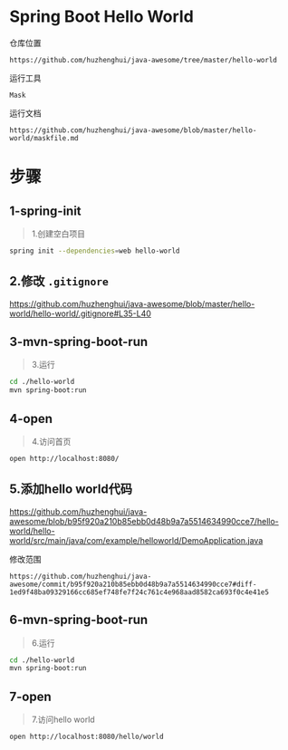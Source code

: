 # Spring Boot Hello World

仓库位置

    https://github.com/huzhenghui/java-awesome/tree/master/hello-world

运行工具

    Mask

运行文档

    https://github.com/huzhenghui/java-awesome/blob/master/hello-world/maskfile.md

# 步骤

## 1-spring-init

> 1.创建空白项目

```bash
spring init --dependencies=web hello-world
```

## 2.修改 `.gitignore`

https://github.com/huzhenghui/java-awesome/blob/master/hello-world/hello-world/.gitignore#L35-L40


## 3-mvn-spring-boot-run

> 3.运行

```bash
cd ./hello-world
mvn spring-boot:run
```

## 4-open

> 4.访问首页

```bash
open http://localhost:8080/
```

## 5.添加hello world代码

https://github.com/huzhenghui/java-awesome/blob/b95f920a210b85ebb0d48b9a7a5514634990cce7/hello-world/hello-world/src/main/java/com/example/helloworld/DemoApplication.java

修改范围

    https://github.com/huzhenghui/java-awesome/commit/b95f920a210b85ebb0d48b9a7a5514634990cce7#diff-1ed9f48ba09329166cc685ef748fe7f24c761c4e968aad8582ca693f0c4e41e5

## 6-mvn-spring-boot-run

> 6.运行

```bash
cd ./hello-world
mvn spring-boot:run
```

## 7-open

> 7.访问hello world

```bash
open http://localhost:8080/hello/world
```

